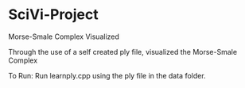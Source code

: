 # SciVi-Project
Morse-Smale Complex Visualized

Through the use of a self created ply file, visualized the Morse-Smale Complex

To Run:
Run learnply.cpp using the ply file in the data folder.
